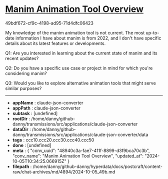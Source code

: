# [Manim Animation Tool Overview](https://claude.ai/chat/48940c3a-fae7-411f-8899-d3f9bca70c3b)

49bdf672-cf9c-4198-ad95-71d4dfc06423

 My knowledge of the manim animation tool is not current. The most up-to-date information I have about manim is from 2022, and I don't have specific details about its latest features or developments.

Q1: Are you interested in learning about the current state of manim and its recent updates?

Q2: Do you have a specific use case or project in mind for which you're considering manim?

Q3: Would you like to explore alternative animation tools that might serve similar purposes?

---

* **appName** : claude-json-converter
* **appPath** : claude-json-converter
* **subtask** : [undefined]
* **rootDir** : /home/danny/github-danny/transmissions/src/applications/claude-json-converter
* **dataDir** : /home/danny/github-danny/transmissions/src/applications/claude-json-converter/data
* **tags** : ccc10.ccc20.ccc30.ccc40.ccc50
* **done** : [undefined]
* **meta** : {
  "conv_uuid": "48940c3a-fae7-411f-8899-d3f9bca70c3b",
  "conv_name": "Manim Animation Tool Overview",
  "updated_at": "2024-10-05T10:34:25.066915Z"
}
* **filepath** : /home/danny/github-danny/hyperdata/docs/postcraft/content-raw/chat-archives/md/4894/2024-10-05_49b.md